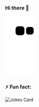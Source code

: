 ### Hi there 👋

<img src="https://raw.githubusercontent.com/IC1101Virgo/IC1101Virgo/output/github-contribution-grid-snake.svg " />

### ⚡ Fun fact:
![Jokes Card](https://readme-jokes.vercel.app/api?theme=blueberry)

<!--
**IC1101Virgo/IC1101Virgo** is a ✨ _special_ ✨ repository because its `README.md` (this file) appears on your GitHub profile.

Here are some ideas to get you started:

- 🔭 I’m currently working on ...
- 🌱 I’m currently learning ...
- 👯 I’m looking to collaborate on ...
- 🤔 I’m looking for help with ...
- 💬 Ask me about ...
- 📫 How to reach me: ...
- 😄 Pronouns: ...
- ⚡ Fun fact: ...
-->
